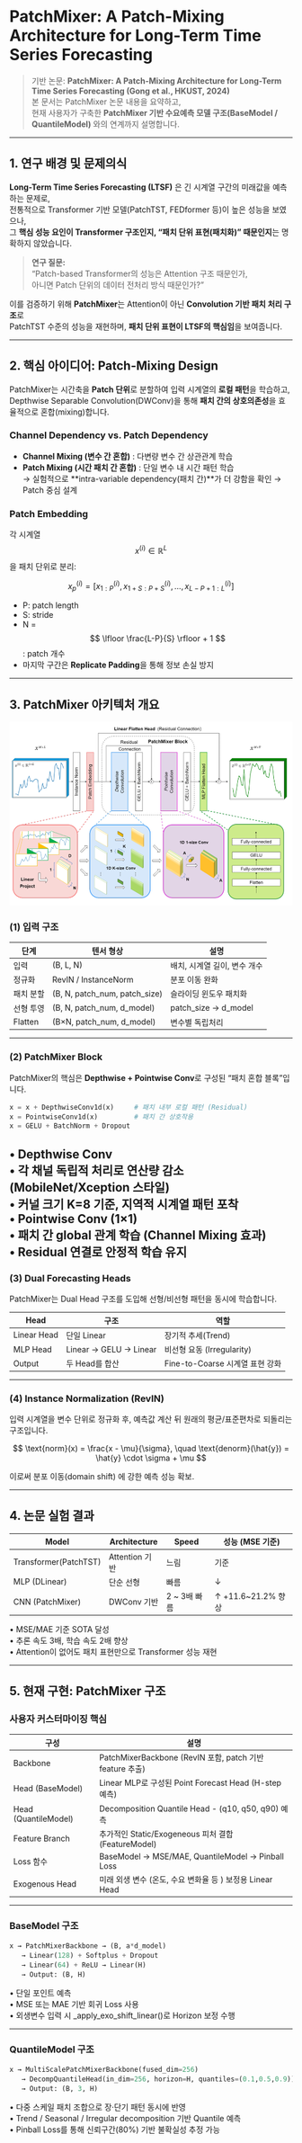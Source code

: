 # PatchMixer: A Patch-Mixing Architecture for Long-Term Time Series Forecasting

> 기반 논문: **PatchMixer: A Patch-Mixing Architecture for Long-Term Time Series Forecasting (Gong et al., HKUST, 2024)**  
> 본 문서는 PatchMixer 논문 내용을 요약하고,  
> 현재 사용자가 구축한 **PatchMixer 기반 수요예측 모델 구조(BaseModel / QuantileModel)** 와의 연계까지 설명합니다.

---

## 1. 연구 배경 및 문제의식

**Long-Term Time Series Forecasting (LTSF)** 은 긴 시계열 구간의 미래값을 예측하는 문제로,  
전통적으로 Transformer 기반 모델(PatchTST, FEDformer 등)이 높은 성능을 보였으나,  
그 **핵심 성능 요인이 Transformer 구조인지, “패치 단위 표현(패치화)” 때문인지**는 명확하지 않았습니다.

> **연구 질문:**  
> “Patch-based Transformer의 성능은 Attention 구조 때문인가,  
> 아니면 Patch 단위의 데이터 전처리 방식 때문인가?”

이를 검증하기 위해 **PatchMixer**는 Attention이 아닌 **Convolution 기반 패치 처리 구조**로  
PatchTST 수준의 성능을 재현하며, **패치 단위 표현이 LTSF의 핵심임**을 보여줍니다.

---

## 2. 핵심 아이디어: Patch-Mixing Design

PatchMixer는 시간축을 **Patch 단위**로 분할하여 입력 시계열의 **로컬 패턴**을 학습하고,  
Depthwise Separable Convolution(DWConv)을 통해 **패치 간의 상호의존성**을 효율적으로 혼합(mixing)합니다.


### Channel Dependency vs. Patch Dependency
- **Channel Mixing (변수 간 혼합)** : 다변량 변수 간 상관관계 학습  
- **Patch Mixing (시간 패치 간 혼합)** : 단일 변수 내 시간 패턴 학습  
→ 실험적으로 **intra-variable dependency(패치 간)**가 더 강함을 확인 → Patch 중심 설계

### Patch Embedding
각 시계열 $$x^{(i)} \in \mathbb{R}^{L}$$ 을 패치 단위로 분리:

$$
x^{(i)}_p = [x^{(i)}_{1:P}, x^{(i)}_{1+S:P+S}, \dots, x^{(i)}_{L-P+1:L}]
$$

- P: patch length  
- S: stride  
- N = $$ \lfloor \frac{L-P}{S} \rfloor + 1 $$: patch 개수  
- 마지막 구간은 **Replicate Padding**을 통해 정보 손실 방지

---

## 3. PatchMixer 아키텍처 개요
![patch_mixer_model.png](../../../patch_mixer_model.png)
### (1) 입력 구조
| 단계 | 텐서 형상 | 설명 |
|------|------------|------|
| 입력 | (B, L, N) | 배치, 시계열 길이, 변수 개수 |
| 정규화 | RevIN / InstanceNorm | 분포 이동 완화 |
| 패치 분할 | (B, N, patch_num, patch_size) | 슬라이딩 윈도우 패치화 |
| 선형 투영 | (B, N, patch_num, d_model) | patch_size → d_model |
| Flatten | (B×N, patch_num, d_model) | 변수별 독립처리 |

---

### (2) PatchMixer Block

PatchMixer의 핵심은 **Depthwise + Pointwise Conv**로 구성된 “패치 혼합 블록”입니다.

```python
x = x + DepthwiseConv1d(x)     # 패치 내부 로컬 패턴 (Residual)
x = PointwiseConv1d(x)         # 패치 간 상호작용
x = GELU + BatchNorm + Dropout
```

•	Depthwise Conv  
•	각 채널 독립적 처리로 연산량 감소 (MobileNet/Xception 스타일)  
•	커널 크기 K=8 기준, 지역적 시계열 패턴 포착  
•	Pointwise Conv (1×1)  
•	패치 간 global 관계 학습 (Channel Mixing 효과)  
•	Residual 연결로 안정적 학습 유지
---

### (3) Dual Forecasting Heads

PatchMixer는 Dual Head 구조를 도입해 선형/비선형 패턴을 동시에 학습합니다.

| Head        | 구조                       | 역할                       |
|-------------|--------------------------|--------------------------|
| Linear Head | 단일 Linear                | 장기적 추세(Trend)            |
| MLP Head    | Linear -> GELU -> Linear | 비선형 요동 (Irregularity)    |
| Output      | 두 Head를 합산               | Fine-to-Coarse 시계열 표현 강화 |


---

### (4) Instance Normalization (RevIN)

입력 시계열을 변수 단위로 정규화 후,
예측값 계산 뒤 원래의 평균/표준편차로 되돌리는 구조입니다.

$$
\text{norm}(x) = \frac{x - \mu}{\sigma}, \quad
\text{denorm}(\hat{y}) = \hat{y} \cdot \sigma + \mu
$$

이로써 분포 이동(domain shift) 에 강한 예측 성능 확보.

---

## 4. 논문 실험 결과

| Model                 | Architecture | Speed     | 성능 (MSE 기준) |
|-----------------------|--------------|-----------|--------------------------|
| Transformer(PatchTST) | Attention 기반 | 느림        | 기준 |
| MLP (DLinear)         | 단순 선형        | 빠름        |↓ |
| CNN (PatchMixer)      | DWConv 기반    | 2 ~ 3배 빠름 | ↑ +11.6~21.2% 향상 |

•	MSE/MAE 기준 SOTA 달성  
•	추론 속도 3배, 학습 속도 2배 향상  
•	Attention이 없어도 패치 표현만으로 Transformer 성능 재현

---

## 5. 현재 구현: PatchMixer 구조

### 사용자 커스터마이징 핵심
| 구성                   | 설명                                                  |
|----------------------|-----------------------------------------------------|
| Backbone             | PatchMixerBackbone (RevIN 포함, patch 기반 feature 추출)  |
| Head (BaseModel)     | Linear MLP로 구성된 Point Forecast Head (H-step 예측)     |
| Head (QuantileModel) | Decomposition Quantile Head - (q10, q50, q90) 예측    |
| Feature Branch       | 추가적인 Static/Exogeneous 피처 결합 (FeatureModel)         |
| Loss 함수              | BaseModel -> MSE/MAE, QuantileModel -> Pinball Loss |
| Exogenous Head       | 미래 외생 변수 (온도, 수요 변화율 등 ) 보정용 Linear Head            |


---

### BaseModel 구조
```python
x → PatchMixerBackbone → (B, a*d_model)
   → Linear(128) + Softplus + Dropout
   → Linear(64) + ReLU → Linear(H)
   → Output: (B, H)
```

•	단일 포인트 예측  
•	MSE 또는 MAE 기반 회귀 Loss 사용  
•	외생변수 입력 시 _apply_exo_shift_linear()로 Horizon 보정 수행

---
### QuantileModel 구조
```python
x → MultiScalePatchMixerBackbone(fused_dim=256)
   → DecompQuantileHead(in_dim=256, horizon=H, quantiles=(0.1,0.5,0.9))
   → Output: (B, 3, H)
```

•	다중 스케일 패치 조합으로 장·단기 패턴 동시에 반영  
•	Trend / Seasonal / Irregular decomposition 기반 Quantile 예측  
•	Pinball Loss를 통해 신뢰구간(80%) 기반 불확실성 추정 가능


